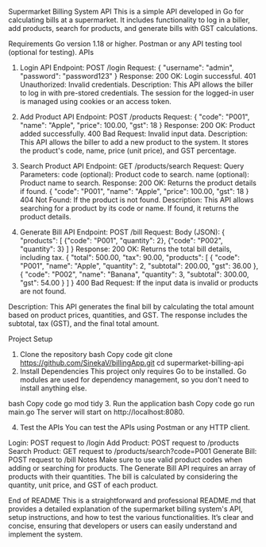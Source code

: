 Supermarket Billing System API
This is a simple API developed in Go for calculating bills at a supermarket. It includes functionality to log in a biller, add products, search for products, and generate bills with GST calculations.

Requirements
Go version 1.18 or higher.
Postman or any API testing tool (optional for testing).
APIs
1. Login API
Endpoint:
POST /login
Request:
{
  "username": "admin",
  "password": "password123"
}
Response:
200 OK: Login successful.
401 Unauthorized: Invalid credentials.
Description:
This API allows the biller to log in with pre-stored credentials. The session for the logged-in user is managed using cookies or an access token.

2. Add Product API
Endpoint:
POST /products
Request:
{
  "code": "P001",
  "name": "Apple",
  "price": 100.00,
  "gst": 18
}
Response:
200 OK: Product added successfully.
400 Bad Request: Invalid input data.
Description:
This API allows the biller to add a new product to the system. It stores the product's code, name, price (unit price), and GST percentage.

3. Search Product API
Endpoint:
GET /products/search
Request:
Query Parameters:
code (optional): Product code to search.
name (optional): Product name to search.
Response:
200 OK: Returns the product details if found.
{
  "code": "P001",
  "name": "Apple",
  "price": 100.00,
  "gst": 18
}
404 Not Found: If the product is not found.
Description:
This API allows searching for a product by its code or name. If found, it returns the product details.

4. Generate Bill API
Endpoint:
POST /bill
Request:
Body (JSON):
{
  "products": [
    {"code": "P001", "quantity": 2},
    {"code": "P002", "quantity": 3}
  ]
}
Response:
200 OK: Returns the total bill details, including tax.
{
  "total": 500.00,
  "tax": 90.00,
  "products": [
    {
      "code": "P001",
      "name": "Apple",
      "quantity": 2,
      "subtotal": 200.00,
      "gst": 36.00
    },
    {
      "code": "P002",
      "name": "Banana",
      "quantity": 3,
      "subtotal": 300.00,
      "gst": 54.00
    }
  ]
}
400 Bad Request: If the input data is invalid or products are not found.

Description:
This API generates the final bill by calculating the total amount based on product prices, quantities, and GST. The response includes the subtotal, tax (GST), and the final total amount.

Project Setup
1. Clone the repository
bash
Copy code
git clone https://github.com/SinekaV/billingApp.git
cd supermarket-billing-api
2. Install Dependencies
This project only requires Go to be installed. Go modules are used for dependency management, so you don't need to install anything else.

bash
Copy code
go mod tidy
3. Run the application
bash
Copy code
go run main.go
The server will start on http://localhost:8080.

4. Test the APIs
You can test the APIs using Postman or any HTTP client.

Login: POST request to /login
Add Product: POST request to /products
Search Product: GET request to /products/search?code=P001
Generate Bill: POST request to /bill
Notes
Make sure to use valid product codes when adding or searching for products.
The Generate Bill API requires an array of products with their quantities.
The bill is calculated by considering the quantity, unit price, and GST of each product.

End of README
This is a straightforward and professional README.md that provides a detailed explanation of the supermarket billing system's API, setup instructions, and how to test the various functionalities. It’s clear and concise, ensuring that developers or users can easily understand and implement the system.
